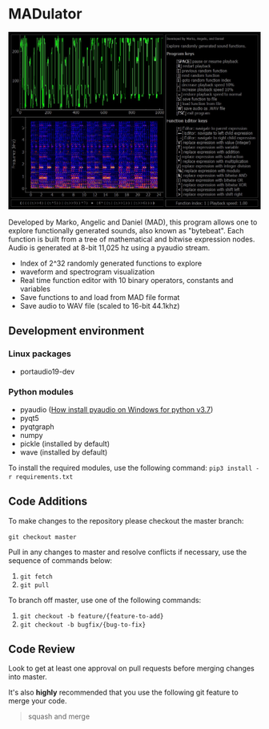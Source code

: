 # MADulator

![Image of MADultor UI](https://github.com/Markobozic/MADulator/blob/master/img/MadulatorUI.jpg)

Developed by Marko, Angelic and Daniel (MAD), this program allows one to explore functionally generated sounds, also known as "bytebeat". Each function is built from a tree of mathematical and bitwise expression nodes. Audio is generated at 8-bit 11,025 hz using a pyaudio stream.

* Index of 2^32 randomly generated functions to explore
* waveform and spectrogram visualization
* Real time function editor with 10 binary operators, constants and variables
* Save functions to and load from MAD file format
* Save audio to WAV file (scaled to 16-bit 44.1khz)

## Development environment

### Linux packages
* portaudio19-dev

### Python modules
* pyaudio ([How install pyaudio on Windows for python v3.7](https://stackoverflow.com/questions/54998028/how-do-i-install-pyaudio-on-python-3-7))
* pyqt5
* pyqtgraph
* numpy
* pickle (installed by default)
* wave (installed by default)

To install the required modules, use the following command: `pip3 install -r requirements.txt`

## Code Additions

To make changes to the repository please checkout the master branch:

```git checkout master```

Pull in any changes to master and resolve conflicts if necessary, use the sequence of commands below:

1. ```git fetch```
2. ```git pull```

To branch off master, use one of the following commands:

1. ```git checkout -b feature/{feature-to-add}```
2. ```git checkout -b bugfix/{bug-to-fix}```

## Code Review

Look to get at least one approval on pull requests before merging changes into master. 

It's also **highly** recommended that you use the following git feature to merge your code.

> squash and merge
